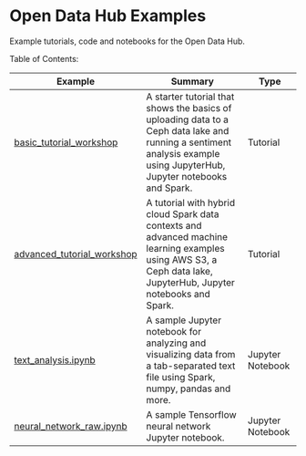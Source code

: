 # Open Data Hub Examples
Example tutorials, code and notebooks for the Open Data Hub.

Table of Contents:

| Example | Summary | Type |
|--|--|--|
| [basic_tutorial_workshop](basic_tutorial_workshop/basic_tutorial_workshop.md) | A starter tutorial that shows the basics of uploading data to a Ceph data lake and running a sentiment analysis example using JupyterHub, Jupyter notebooks and Spark. | Tutorial |
| [advanced_tutorial_workshop](advanced_tutorial_workshop/advanced_tutorial_workshop.md) | A tutorial with hybrid cloud Spark data contexts and advanced machine learning examples using AWS S3, a Ceph data lake, JupyterHub, Jupyter notebooks and Spark. | Tutorial |
| [text_analysis.ipynb](text_analysis.ipynb) | A sample Jupyter notebook for analyzing and visualizing data from a tab-separated text file using Spark, numpy, pandas and more. | Jupyter Notebook |
| [neural_network_raw.ipynb](neural_network_raw.ipynb) | A sample Tensorflow neural network Jupyter notebook. | Jupyter Notebook |
